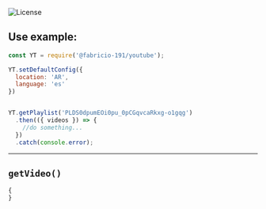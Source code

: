 ![License](https://img.shields.io/badge/License-Apache%202.0-blue.svg?color=white&style=for-the-badge)

## Use example:
```js
const YT = require('@fabricio-191/youtube');

YT.setDefaultConfig({
  location: 'AR',
  language: 'es'
})


YT.getPlaylist('PLDS0dpumEOi0pu_0pCGqvcaRkxg-o1gqg')
  .then(({ videos }) => {
    //do something...
  })
  .catch(console.error);
``` 

___

## `getVideo()`  
```js
{
}
```